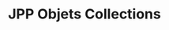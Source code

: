 ---
title: "JPP Objets Collections"
url: /paray-le-monial/jpp-objets-collections/
shop: antiquités
---
